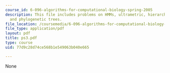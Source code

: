 ```yaml
---
course_id: 6-096-algorithms-for-computational-biology-spring-2005
description: This file includes problems on HMMs, ultrametric, hierarchical clustering,
  and phylogenetic trees.
file_location: /coursemedia/6-096-algorithms-for-computational-biology-spring-2005/77d9c28d74ce568b1e549063b040e665_ps3.pdf
file_type: application/pdf
layout: pdf
title: ps3.pdf
type: course
uid: 77d9c28d74ce568b1e549063b040e665

---
```

None